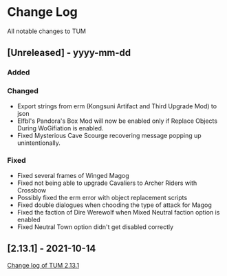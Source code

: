 
# Change Log
All notable changes to TUM

## [Unreleased] - yyyy-mm-dd

### Added

### Changed
- Export strings from erm (Kongsuni Artifact and Third Upgrade Mod) to json
- ElfbI's Pandora's Box Mod will now be enabled only if Replace Objects During WoGifiation is enabled. 
- Fixed Mysterious Cave Scourge recovering message popping up unintentionally. 

### Fixed
- Fixed several frames of Winged Magog
- Fixed not being able to upgrade Cavaliers to Archer Riders with Crossbow 
- Possibly fixed the erm error with object replacement scripts
- Fixed double dialogues when chooding the type of attack for Magog
- Fixed the faction of Dire Werewolf when Mixed Neutral faction option is enabled
- Fixed Neutral Town option didn't get disabled correctly

## [2.13.1] - 2021-10-14
[Change log of TUM 2.13.1](http://heroescommunity.com/viewthread.php3?TID=46241&PID=1553538#focus)

